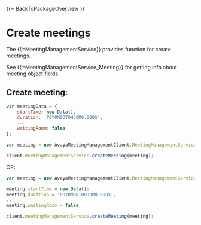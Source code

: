 {{= BackToPackageOverview }}

# Create meetings

The {{=MeetingManagementService}} provides function for create meetings.

See {{=MeetingManagementService_Meeting}} for getting info about meeting object fields.

## Create meeting:

```javascript
var meetingData = {
	startTime: new Data(),
	duration: 'P0Y0M0DT0H30M0.000S',
	...
	waitingRoom: false
};

var meeting = new AvayaMeetingManagementClient.MeetingManagementService.Meeting(meetingData);

client.meetingManagementService.createMeeting(meeting);
```

OR:

```javascript
var meeting = new AvayaMeetingManagementClient.MeetingManagementService.Meeting();

meeting.startTime = new Data();
meeting.duration = 'P0Y0M0DT0H30M0.000S';
...
meeting.waitingRoom = false;

client.meetingManagementService.createMeeting(meeting);
```
